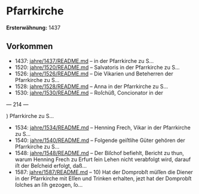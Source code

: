 # Pfarrkirche

**Ersterwähnung:** 1437

## Vorkommen
- 1437: [jahre/1437/README.md](../jahre/1437/README.md) – in der
Pfarrkirche zu S...
- 1520: [jahre/1520/README.md](../jahre/1520/README.md) – Salvatoris in der Pfarrkirche zu S...
- 1526: [jahre/1526/README.md](../jahre/1526/README.md) – Die Vikarien und Beteherren der Pfarrkirche zu
S...
- 1528: [jahre/1528/README.md](../jahre/1528/README.md) – Anna in der Pfarrkirche zu S...
- 1530: [jahre/1530/README.md](../jahre/1530/README.md) – Roſchüß, Concionator in der


— 214 —

) Pfarrkirche zu S...
- 1534: [jahre/1534/README.md](../jahre/1534/README.md) – Henning Frech, Vikar in der Pfarrkirche zu S...
- 1540: [jahre/1540/README.md](../jahre/1540/README.md) – Folgende geiſtlihe Güter gehören der Pfarrkirche zu
S...
- 1548: [jahre/1548/README.md](../jahre/1548/README.md) – Der Biſchof befiehlt, Bericht zu thun, warum Henning
Frech zu Erfurt ſein Lehen nicht verabfolgt wird, darauf
iſt der Beſcheid erfolgt, daß...
- 1587: [jahre/1587/README.md](../jahre/1587/README.md) – 10) Hat der Domprobſt müſſen die Diener in der
Pfarrkirche mit Eſſen und Trinken erhalten, jezt hat der
Domprobſt ſolches an ſih gezogen, ſo...
